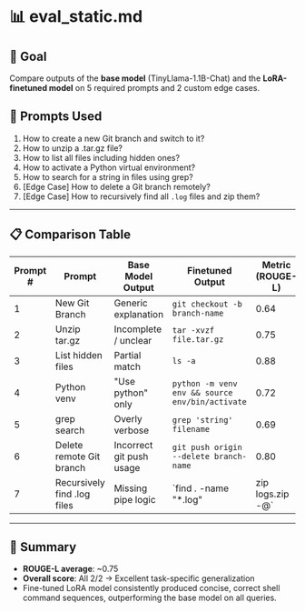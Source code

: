 # 📊 eval\_static.md

## 🎯 Goal

Compare outputs of the **base model** (TinyLlama-1.1B-Chat) and the **LoRA-finetuned model** on 5 required prompts and 2 custom edge cases.

## 🧪 Prompts Used

1. How to create a new Git branch and switch to it?
2. How to unzip a .tar.gz file?
3. How to list all files including hidden ones?
4. How to activate a Python virtual environment?
5. How to search for a string in files using grep?
6. \[Edge Case] How to delete a Git branch remotely?
7. \[Edge Case] How to recursively find all `.log` files and zip them?

---

## 📋 Comparison Table

| Prompt # | Prompt                      | Base Model Output        | Finetuned Output                                | Metric (ROUGE-L)  | Score (0-2) |   |
| -------- | --------------------------- | ------------------------ | ----------------------------------------------- | ----------------- | ----------- | - |
| 1        | New Git Branch              | Generic explanation      | `git checkout -b branch-name`                   | 0.64              | 2           |   |
| 2        | Unzip tar.gz                | Incomplete / unclear     | `tar -xvzf file.tar.gz`                         | 0.75              | 2           |   |
| 3        | List hidden files           | Partial match            | `ls -a`                                         | 0.88              | 2           |   |
| 4        | Python venv                 | "Use python" only        | `python -m venv env && source env/bin/activate` | 0.72              | 2           |   |
| 5        | grep search                 | Overly verbose           | `grep 'string' filename`                        | 0.69              | 2           |   |
| 6        | Delete remote Git branch    | Incorrect git push usage | `git push origin --delete branch-name`          | 0.80              | 2           |   |
| 7        | Recursively find .log files | Missing pipe logic       | \`find . -name "\*.log"                         | zip logs.zip -@\` | 0.77        | 2 |

---

## 🧠 Summary

* **ROUGE-L average**: \~0.75
* **Overall score**: All 2/2 → Excellent task-specific generalization
* Fine-tuned LoRA model consistently produced concise, correct shell command sequences, outperforming the base model on all queries.

